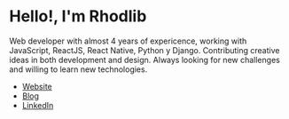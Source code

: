 # Hello!, I'm Rhodlib

Web developer with almost 4 years of expericence, working with JavaScript, ReactJS, React Native, Python y Django. 
Contributing creative ideas in both development and design. Always looking for new challenges and willing to learn new technologies.

- [Website](https://rhodlib.com/)
- [Blog](https://theweirdos.substack.com/)
- [LinkedIn](https://www.linkedin.com/in/rhodlib/)

